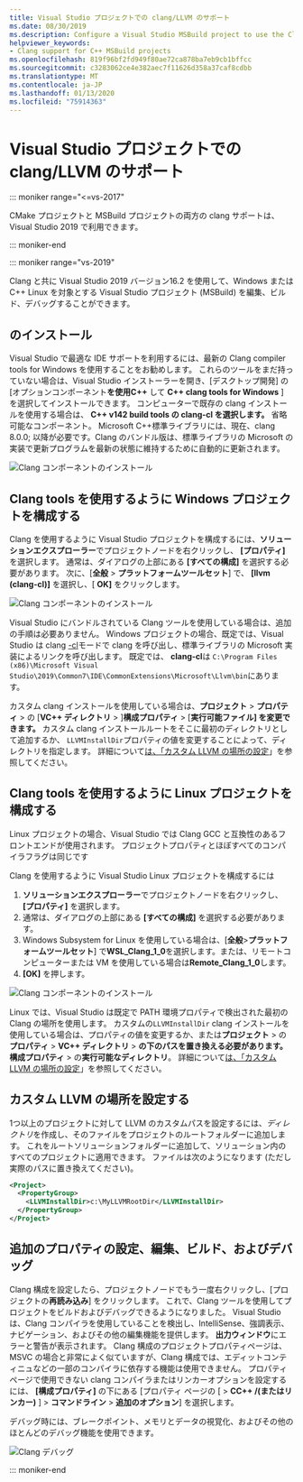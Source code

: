 ```yaml
---
title: Visual Studio プロジェクトでの clang/LLVM のサポート
ms.date: 08/30/2019
ms.description: Configure a Visual Studio MSBuild project to use the Clang/LLVM toolchain.
helpviewer_keywords:
- Clang support for C++ MSBuild projects
ms.openlocfilehash: 819f96bf2fd949f80ae72ca878ba7eb9cb1bffcc
ms.sourcegitcommit: c3283062ce4e382aec7f11626d358a37caf8cdbb
ms.translationtype: MT
ms.contentlocale: ja-JP
ms.lasthandoff: 01/13/2020
ms.locfileid: "75914363"
---
```

# <a name="clangllvm-support-in-visual-studio-projects"></a>Visual Studio プロジェクトでの clang/LLVM のサポート

::: moniker range="<=vs-2017"

CMake プロジェクトと MSBuild プロジェクトの両方の clang サポートは、Visual Studio 2019 で利用できます。

::: moniker-end

::: moniker range="vs-2019"

Clang と共に Visual Studio 2019 バージョン16.2 を使用して、Windows またはC++ Linux を対象とする Visual Studio プロジェクト (MSBuild) を編集、ビルド、デバッグすることができます。

## <a name="install"></a>のインストール

Visual Studio で最適な IDE サポートを利用するには、最新の Clang compiler tools for Windows を使用することをお勧めします。 これらのツールをまだ持っていない場合は、Visual Studio インストーラーを開き、[デスクトップ開発] の [オプションコンポーネント**を使用C++** して **C++ clang tools for Windows** ] を選択してインストールできます。 コンピューターで既存の clang インストールを使用する場合は、  **C++ v142 build tools の clang-cl を選択します。** 省略可能なコンポーネント。 Microsoft C++標準ライブラリには、現在、clang 8.0.0; 以降が必要です。Clang のバンドル版は、標準ライブラリの Microsoft の実装で更新プログラムを最新の状態に維持するために自動的に更新されます。 

![Clang コンポーネントのインストール](media/clang-install-vs2019.png)

## <a name="configure-a-windows-project-to-use-clang-tools"></a>Clang tools を使用するように Windows プロジェクトを構成する

Clang を使用するように Visual Studio プロジェクトを構成するには、**ソリューションエクスプローラー**でプロジェクトノードを右クリックし、 **[プロパティ]** を選択します。 通常は、ダイアログの上部にある **[すべての構成]** を選択する必要があります。 次に、[**全般** > **プラットフォームツールセット**] で、 **[llvm (clang-cl)]** を選択し、[ **OK]** をクリックします。

![Clang コンポーネントのインストール](media/clang-msbuild-prop-page.png)

Visual Studio にバンドルされている Clang ツールを使用している場合は、追加の手順は必要ありません。 Windows プロジェクトの場合、既定では、Visual Studio は clang [-cl](https://llvm.org/devmtg/2014-04/PDFs/Talks/clang-cl.pdf)モードで clang を呼び出し、標準ライブラリの Microsoft 実装によるリンクを呼び出します。 既定では、 **clang-cl**は `C:\Program Files (x86)\Microsoft Visual Studio\2019\Common7\IDE\CommonExtensions\Microsoft\Llvm\bin`にあります。

カスタム clang インストールを使用している場合は、**プロジェクト** > **プロパティ** > の [**VC++ ディレクトリ** > ]**構成プロパティ** > [**実行可能ファイル] を変更できます。** カスタム clang インストールルートをそこに最初のディレクトリとして追加するか、 `LLVMInstallDir`プロパティの値を変更することによって、ディレクトリを指定します。 詳細について[は、「カスタム LLVM の場所の設定](#custom_llvm_location)」を参照してください。

## <a name="configure-a-linux-project-to-use-clang-tools"></a>Clang tools を使用するように Linux プロジェクトを構成する

Linux プロジェクトの場合、Visual Studio では Clang GCC と互換性のあるフロントエンドが使用されます。 プロジェクトプロパティとほぼすべてのコンパイラフラグは同じです

Clang を使用するように Visual Studio Linux プロジェクトを構成するには

1. **ソリューションエクスプローラー**でプロジェクトノードを右クリックし、 **[プロパティ]** を選択します。 
1. 通常は、ダイアログの上部にある **[すべての構成]** を選択する必要があります。 
1. Windows Subsystem for Linux を使用している場合は、[**全般**>**プラットフォームツールセット**] で**WSL_Clang_1_0**を選択します。または、リモートコンピューターまたは VM を使用している場合は**Remote_Clang_1_0**します。
1. **[OK]** を押します。

![Clang コンポーネントのインストール](media/clang-msbuild-prop-page.png)

Linux では、Visual Studio は既定で PATH 環境プロパティで検出された最初の Clang の場所を使用します。 カスタムの`LLVMInstallDir` clang インストールを使用している場合は、プロパティの値を変更するか、または**プロジェクト** > の**プロパティ** > **VC++ ディレクトリ** >  **の下のパスを置き換える必要があります。構成プロパティ** > の**実行可能なディレクトリ**。 詳細について[は、「カスタム LLVM の場所の設定](#custom_llvm_location)」を参照してください。

## <a name="custom_llvm_location"></a>カスタム LLVM の場所を設定する

1つ以上のプロジェクトに対して LLVM のカスタムパスを設定するには、*ディレクトリ*を作成し、そのファイルをプロジェクトのルートフォルダーに追加します。 これをルートソリューションフォルダーに追加して、ソリューション内のすべてのプロジェクトに適用できます。 ファイルは次のようになります (ただし実際のパスに置き換えてください)。

```xml
<Project>
  <PropertyGroup>
    <LLVMInstallDir>c:\MyLLVMRootDir</LLVMInstallDir>
  </PropertyGroup>
</Project>
```

## <a name="set-additional-properties-edit-build-and-debug"></a>追加のプロパティの設定、編集、ビルド、およびデバッグ

Clang 構成を設定したら、プロジェクトノードでもう一度右クリックし、[プロジェクトの**再読み込み**] をクリックします。 これで、Clang ツールを使用してプロジェクトをビルドおよびデバッグできるようになりました。 Visual Studio は、Clang コンパイラを使用していることを検出し、IntelliSense、強調表示、ナビゲーション、およびその他の編集機能を提供します。 **出力ウィンドウ**にエラーと警告が表示されます。 Clang 構成のプロジェクトプロパティページは、MSVC の場合と非常によく似ていますが、Clang 構成では、エディットコンティニュなどの一部のコンパイラに依存する機能は使用できません。 プロパティページで使用できない clang コンパイラまたはリンカーオプションを設定するには、 **[構成プロパティ]** の下にある [プロパティ ページの [ > **CC++ /(またはリンカー)** ] > **コマンドライン** > **追加のオプション**] を選択します。

デバッグ時には、ブレークポイント、メモリとデータの視覚化、およびその他のほとんどのデバッグ機能を使用できます。  

![Clang デバッグ](media/clang-debug-msbuild.png)

::: moniker-end
